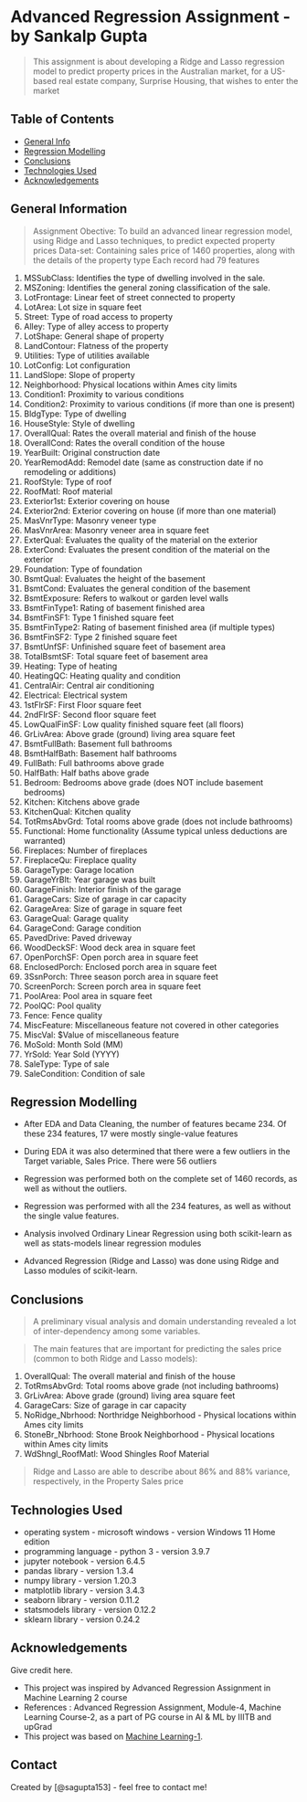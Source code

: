 # Advanced Regression Assignment - by Sankalp Gupta
> This assignment is about developing a Ridge and Lasso regression model to predict property prices in the Australian market, for a US-based real estate company, Surprise Housing, that wishes to enter the market

## Table of Contents
* [General Info](#general-information)
* [Regression Modelling](#regression-modelling)
* [Conclusions](#conclusions)
* [Technologies Used](#technologies-used)
* [Acknowledgements](#acknowledgements)

## General Information
> Assignment Obective: To build an advanced linear regression model, using Ridge and Lasso techniques, to predict expected property prices
> Data-set: Containing sales price of 1460 properties, along with the details of the property type
> Each record had 79 features
  1. MSSubClass: Identifies the type of dwelling involved in the sale.	
  2. MSZoning: Identifies the general zoning classification of the sale.
  3. LotFrontage: Linear feet of street connected to property
  4. LotArea: Lot size in square feet
  5. Street: Type of road access to property
  6. Alley: Type of alley access to property
  7. LotShape: General shape of property
  8. LandContour: Flatness of the property
  9. Utilities: Type of utilities available
 10. LotConfig: Lot configuration
 11. LandSlope: Slope of property
 12. Neighborhood: Physical locations within Ames city limits
 13. Condition1: Proximity to various conditions
 14. Condition2: Proximity to various conditions (if more than one is present)
 15. BldgType: Type of dwelling
 16. HouseStyle: Style of dwelling
 17. OverallQual: Rates the overall material and finish of the house
 18. OverallCond: Rates the overall condition of the house
 19. YearBuilt: Original construction date
 20. YearRemodAdd: Remodel date (same as construction date if no remodeling or additions)
 21. RoofStyle: Type of roof
 22. RoofMatl: Roof material
 23. Exterior1st: Exterior covering on house
 24. Exterior2nd: Exterior covering on house (if more than one material)
 25. MasVnrType: Masonry veneer type
 26. MasVnrArea: Masonry veneer area in square feet
 27. ExterQual: Evaluates the quality of the material on the exterior 
 28. ExterCond: Evaluates the present condition of the material on the exterior
 29. Foundation: Type of foundation
 30. BsmtQual: Evaluates the height of the basement
 31. BsmtCond: Evaluates the general condition of the basement
 32. BsmtExposure: Refers to walkout or garden level walls
 33. BsmtFinType1: Rating of basement finished area
 34. BsmtFinSF1: Type 1 finished square feet
 35. BsmtFinType2: Rating of basement finished area (if multiple types)
 36. BsmtFinSF2: Type 2 finished square feet
 37. BsmtUnfSF: Unfinished square feet of basement area
 38. TotalBsmtSF: Total square feet of basement area
 39. Heating: Type of heating
 40. HeatingQC: Heating quality and condition
 41. CentralAir: Central air conditioning
 42. Electrical: Electrical system
 43. 1stFlrSF: First Floor square feet
 44. 2ndFlrSF: Second floor square feet
 45. LowQualFinSF: Low quality finished square feet (all floors)
 46. GrLivArea: Above grade (ground) living area square feet
 47. BsmtFullBath: Basement full bathrooms
 48. BsmtHalfBath: Basement half bathrooms
 49. FullBath: Full bathrooms above grade
 50. HalfBath: Half baths above grade
 51. Bedroom: Bedrooms above grade (does NOT include basement bedrooms)
 52. Kitchen: Kitchens above grade
 53. KitchenQual: Kitchen quality
 54. TotRmsAbvGrd: Total rooms above grade (does not include bathrooms)
 55. Functional: Home functionality (Assume typical unless deductions are warranted)
 56. Fireplaces: Number of fireplaces
 57. FireplaceQu: Fireplace quality
 58. GarageType: Garage location
 59. GarageYrBlt: Year garage was built
 60. GarageFinish: Interior finish of the garage
 61. GarageCars: Size of garage in car capacity
 62. GarageArea: Size of garage in square feet
 63. GarageQual: Garage quality
 64. GarageCond: Garage condition
 65. PavedDrive: Paved driveway
 66. WoodDeckSF: Wood deck area in square feet
 67. OpenPorchSF: Open porch area in square feet
 68. EnclosedPorch: Enclosed porch area in square feet
 69. 3SsnPorch: Three season porch area in square feet
 70. ScreenPorch: Screen porch area in square feet
 71. PoolArea: Pool area in square feet
 72. PoolQC: Pool quality
 73. Fence: Fence quality
 74. MiscFeature: Miscellaneous feature not covered in other categories
 75. MiscVal: $Value of miscellaneous feature
 76. MoSold: Month Sold (MM)
 77. YrSold: Year Sold (YYYY)
 78. SaleType: Type of sale
 79. SaleCondition: Condition of sale

## Regression Modelling
- After EDA and Data Cleaning, the number of features became 234. Of these 234 features, 17 were mostly single-value features

- During EDA it was also determined that there were a few outliers in the Target variable, Sales Price. There were 56 outliers

- Regression was performed both on the complete set of 1460 records, as well as without the outliers.
- Regression was performed with all the 234 features, as well as without the single value features.
- Analysis involved Ordinary Linear Regression using both scikit-learn as well as stats-models linear regression modules
- Advanced Regression (Ridge and Lasso) was done using Ridge and Lasso modules of scikit-learn. 

## Conclusions
> A preliminary visual analysis and domain understanding revealed a lot of inter-dependency among some variables.

> The main features that are important for predicting the sales price (common to both Ridge and Lasso models):
 1. OverallQual: The overall material and finish of the house
 2. TotRmsAbvGrd: Total rooms above grade (not including bathrooms)
 3. GrLivArea: Above grade (ground) living area square feet
 4. GarageCars: Size of garage in car capacity
 5. NoRidge_Nbrhood: Northridge Neighborhood - Physical locations within Ames city limits
 6. StoneBr_Nbrhood: Stone Brook Neighborhood - Physical locations within Ames city limits
 7. WdShngl_RoofMatl: Wood Shingles Roof Material

> Ridge and Lasso are able to describe about 86% and 88% variance, respectively, in the Property Sales price 

## Technologies Used
- operating system - microsoft windows - version Windows 11 Home edition
- programming language - python 3 - version 3.9.7 
- jupyter notebook - version 6.4.5
- pandas library - version 1.3.4
- numpy library - version 1.20.3
- matplotlib library - version 3.4.3
- seaborn library - version 0.11.2
- statsmodels library - version 0.12.2
- sklearn library - version 0.24.2

<!-- As the libraries versions keep on changing, it is recommended to mention the version of library used in this project -->

## Acknowledgements
Give credit here.
- This project was inspired by Advanced Regression Assignment in Machine Learning 2 course
- References : Advanced Regression Assignment, Module-4, Machine Learning Course-2, as a part of PG course in AI & ML by IIITB and upGrad
- This project was based on [Machine Learning-1](https://learn.upgrad.com/course/1994/segment/13375/109590/331557/1723023).


## Contact
Created by [@sagupta153] - feel free to contact me!